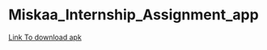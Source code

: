 # Miskaa_Internship_Assignment_app

[Link To download  apk](https://github.com/saicharansigiri/Miskaa_Internship_Assignment_app/raw/master/app-debug.apk)
